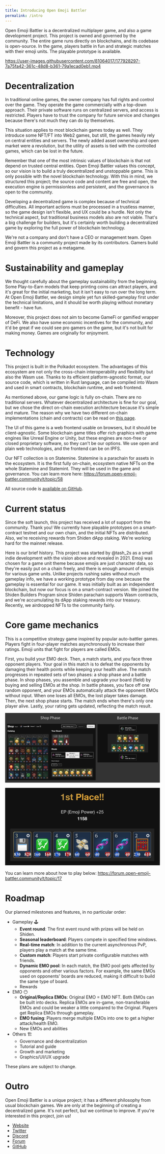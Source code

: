 ```yaml
---
title: Introducing Open Emoji Battler
permalink: /intro
---
```


Open Emoji Battler is a decentralized multiplayer game, and also a game development project. This project is owned and governed by the community. The entire game runs directly on blockchains, and its codebase is open-source. In the game, players battle in fun and strategic matches with their emoji units. The playable prototype is available.

https://user-images.githubusercontent.com/81064017/177928297-7a75fa42-361c-48d8-b361-79a1ecad0eb1.mp4

# Decentralization

In traditional online games, the owner company has full rights and control over the game. They operate the game commercially with a top-down approach. Their private software runs on centralized servers, and access is restricted. Players have to trust the company for future service and changes because there's not much they can do by themselves.

This situation applies to most blockchain games today as well. They introduce some NFT/FT into Web2 games, but still, the games heavily rely on central entities and servers. The newly added asset ownership and open market were a revolution, but the utility of assets is tied with the controlled games, which can be lost in the future.

Remember that one of the most intrinsic values of blockchain is that not depend on trusted central entities. Open Emoji Battler values this concept, so our vision is to build a truly decentralized and unstoppable game. This is only possible with the novel blockchain technology. With this in mind, we structured this project; the source code and content are free and open, the execution engine is permissionless and persistent, and the governance is open to the community.

Developing a decentralized game is complex because of technical difficulties. All important actions must be processed in a trustless manner, so the game design isn't flexible, and UX could be a hurdle. Not only the technical aspect, but traditional business models also are not viable. That's a big challenge for builders, but it's certainly worth building a decentralized game by exploring the full power of blockchain technology.

We're not a company and don't have a CEO or management team. Open Emoji Battler is a community project made by its contributors. Gamers build and govern this project as a metagame.

# Sustainability and gameplay

We thought carefully about the gameplay sustainability from the beginning. Some Play-to-Earn models that keep printing coins can attract players, and it's great for the initial marketing, but it isn't easy to run over the long term. At Open Emoji Battler, we design simple yet fun skilled-gameplay first under the technical limitations, and it should be worth playing without monetary benefit - have fun.

Moreover, this project does not aim to become GameFi or gamified wrapper of DeFi. We also have some economic incentives for the community, and it'd be great if we could see pro gamers on the game, but it's not built for making money. Games are originally for enjoyment.

# Technology

This project is built in the Polkadot ecosystem. The advantages of this ecosystem are not only the cross-chain interoperability and flexibility but also the Wasm use. Thanks to its efficient platform-agnostic format, our source code, which is written in Rust language, can be compiled into Wasm and used in smart contracts, blockchain runtime, and web frontend.

As mentioned above, our game logic is fully on-chain. There are no traditional servers. Whatever decentralized architecture is fine for our goal, but we chose the direct on-chain execution architecture because it's simple and mature. The reason why we have two different on-chain implementations (chain and contracts) can be read on [this page](https://forum.open-emoji-battler.community/t/topic/55).

The UI of this game is a web frontend usable on browsers, but it should be client-agnostic. Some blockchain game titles offer rich graphics with game engines like Unreal Engine or Unity, but these engines are non-free or closed proprietary software, so they can't be our options. We use open and plain web technologies, and the frontend can be on IPFS.

Our NFT collection is on Statemine. Statemine is a parachain for assets in the ecosystem. It is the first fully on-chain, ecosystem native NFTs on the whole Statemine and Statemint. They will be used in the game and governance. You can learn more here:
https://forum.open-emoji-battler.community/t/topic/58

All source code is [available on GitHub](https://github.com/OpenEmojiBattler/open-emoji-battler).

# Current status

Since the soft launch, this project has received a lot of support from the community. Thank you! We currently have playable prototypes on a smart-contract testnet and our own chain, and the initial NFTs are distributed. Also, we're receiving rewards from Shiden dApp staking. We're working hard for the mainnet release.

Here is our brief history. This project was started by @tash_2s as a small indie development with the vision above and revealed in 2021. Emoji was chosen for a game unit theme because emojis are just character data, so they're easily put on a chain freely, and there is enough amount of emojis for various game units. Unlike projects rushing sales without much gameplay info, we have a working prototype from day one because the gameplay is essential for our game. It was initially built as an independent blockchain, but now our focus is on a smart-contract version. We joined the Shiden Builders Program since Shiden parachain supports Wasm contracts, and we're accumulating its dApp staking rewards into our treasury. Recently, we airdropped NFTs to the community fairly.

# Core game mechanics

This is a competitive strategy game inspired by popular auto-battler games. Players fight in four-player matches asynchronously to increase their ratings. Emoji units that fight for players are called EMOs.

First, you build your EMO deck. Then, a match starts, and you face three opponent players. Your goal in this match is to defeat the opponents by damaging their health points while keeping your health alive. The match progresses in repeated sets of two phases: a shop phase and a battle phase. In shop phases, you assemble and upgrade your board (field) by buying and selling EMOs at the shop. In battle phases, you face off one random opponent, and your EMOs automatically attack the opponent EMOs without input. When one loses all EMOs, the lost player takes damage. Then, the next shop phase starts. The match ends when there's only one player alive. Lastly, your rating gets updated, reflecting the match result.

![phases|690x309](imgs/phases.jpeg)

![result|690x343, 50%](imgs/result.png)

You can learn more about how to play below:
https://forum.open-emoji-battler.community/t/topic/17

# Roadmap

Our planned milestones and features, in no particular order:

- Gameplay 🕹️
	- **Event round**: The first event round with prizes will be held on Shiden.
	- **Seasonal leaderboard**: Players compete in specified time windows.
	- **Real-time match**: In addition to the current asynchronous PvP, players play a match at the same time.
	- **Custom match**: Players start private configurable matches with friends.
	- **Dynamic EMO pool**: In each match, the EMO pool gets affected by opponents and other various factors. For example, the same EMOs used on opponents' boards are reduced, making it difficult to build the same type of board.
	- Rewards
- EMO 😶
	- **Original/Replica EMOs**: Original EMO = EMO NFT. Both EMOs can be built into decks. Replica EMOs are in-game, non-transferable EMOs and could be weaker a little compared to the Original. Players get Replica EMOs through gameplay.
	- **EMO fusing**: Players merge multiple EMOs into one to get a higher attack/health EMO.
	- New EMOs and abilities
- Others 🏗️
	- Governance and decentralization
	- Tutorial and guide
	- Growth and marketing
	- Graphics/UI/UX upgrade

These plans are subject to change.

# Outro

Open Emoji Battler is a unique project; it has a different philosophy from usual blockchain games. We are only at the beginning of creating a decentralized game. It's not perfect, but we continue to improve. If you're interested in this project, join us!

- [Website](https://game.open-emoji-battler.community)
- [Twitter](https://twitter.com/OEB_community)
- [Discord](https://discord.gg/fvXzW8hFQ7)
- [Forum](https://forum.open-emoji-battler.community)
- [GitHub](https://github.com/OpenEmojiBattler/open-emoji-battler)
